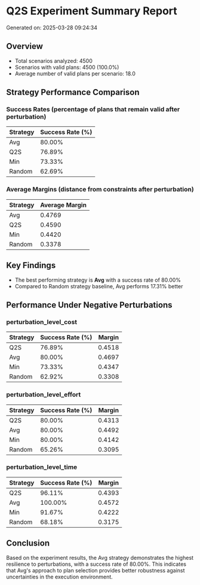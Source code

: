 # Q2S Experiment Summary Report
Generated on: 2025-03-28 09:24:34

## Overview
- Total scenarios analyzed: 4500
- Scenarios with valid plans: 4500 (100.0%)
- Average number of valid plans per scenario: 18.0

## Strategy Performance Comparison

### Success Rates (percentage of plans that remain valid after perturbation)
| Strategy | Success Rate (%) |
|----------|-----------------|
| Avg | 80.00% |
| Q2S | 76.89% |
| Min | 73.33% |
| Random | 62.69% |

### Average Margins (distance from constraints after perturbation)
| Strategy | Average Margin |
|----------|---------------|
| Avg | 0.4769 |
| Q2S | 0.4590 |
| Min | 0.4420 |
| Random | 0.3378 |

## Key Findings
- The best performing strategy is **Avg** with a success rate of 80.00%
- Compared to Random strategy baseline, Avg performs 17.31% better

## Performance Under Negative Perturbations

### perturbation_level_cost
| Strategy | Success Rate (%) | Margin |
|----------|-----------------|--------|
| Q2S | 76.89% | 0.4518 |
| Avg | 80.00% | 0.4697 |
| Min | 73.33% | 0.4347 |
| Random | 62.92% | 0.3308 |

### perturbation_level_effort
| Strategy | Success Rate (%) | Margin |
|----------|-----------------|--------|
| Q2S | 80.00% | 0.4313 |
| Avg | 80.00% | 0.4492 |
| Min | 80.00% | 0.4142 |
| Random | 65.26% | 0.3095 |

### perturbation_level_time
| Strategy | Success Rate (%) | Margin |
|----------|-----------------|--------|
| Q2S | 96.11% | 0.4393 |
| Avg | 100.00% | 0.4572 |
| Min | 91.67% | 0.4222 |
| Random | 68.18% | 0.3175 |

## Conclusion
Based on the experiment results, the Avg strategy demonstrates the highest resilience to perturbations,
with a success rate of 80.00%. This indicates that Avg's approach to plan selection
provides better robustness against uncertainties in the execution environment.
